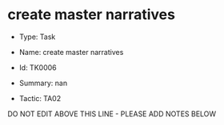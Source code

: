 # create master narratives

* Type: Task

* Name: create master narratives

* Id: TK0006

* Summary: nan

* Tactic: TA02

DO NOT EDIT ABOVE THIS LINE - PLEASE ADD NOTES BELOW
